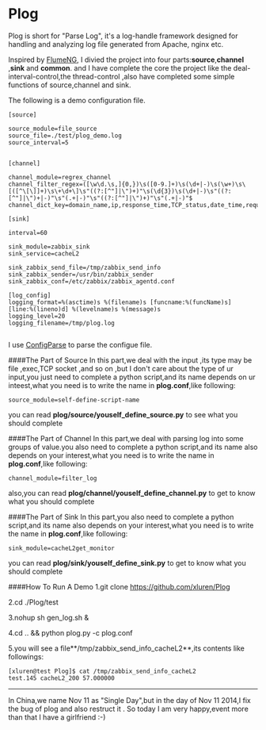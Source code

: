Plog
====

Plog is short for "Parse Log", it's a log-handle framework  designed for handling and analyzing log file generated from Apache, nginx etc.

Inspired by [FlumeNG](http://flume.apache.org/), I divied the project into four parts:**source**,**channel** ,**sink** and **common**. and I have complete the core the project  like the deal-interval-control,the thread-control ,also have completed some simple functions of source,channel and sink.

The following is a demo  configuration file.

```
[source]

source_module=file_source
source_file=./test/plog_demo.log 
source_interval=5


[channel]

channel_module=regrex_channel
channel_filter_regex=([\w\d.\s,]{0,})\s([0-9.]+)\s(\d+|-)\s(\w+)\s\[([^\[\]]+)\s\+\d+\]\s"((?:[^"]|\")+)"\s(\d{3})\s(\d+|-)\s"((?:[^"]|\")+|-)"\s"(.+|-)"\s"((?:[^"]|\")+)"\s"(.+|-)"$
channel_dict_key=domain_name,ip,response_time,TCP_status,date_time,request_url,response_code,size,ref,item1,agent,item2

[sink]

interval=60

sink_module=zabbix_sink
sink_service=cacheL2

sink_zabbix_send_file=/tmp/zabbix_send_info
sink_zabbix_sender=/usr/bin/zabbix_sender
sink_zabbix_conf=/etc/zabbix/zabbix_agentd.conf

[log_config]
logging_format=%(asctime)s %(filename)s [funcname:%(funcName)s] [line:%(lineno)d] %(levelname)s %(message)s
logging_level=20
logging_filename=/tmp/plog.log


```

I use [ConfigParse](https://docs.python.org/2/library/configparser.html) to parse the configue file.

####The Part of Source
In this part,we  deal with the input ,its type may be file ,exec,TCP socket ,and so on ,but I don't care about the type of ur input,you just need to complete a python script,and its name depends on ur inteest,what you need is to write the name in **plog.conf**,like following:
```
source_module=self-define-script-name
```
you  can read **plog/source/youself_define_source.py** to see what you should complete


####The Part of Channel
In this part,we deal with parsing log into some groups of value.you also need to complete a python script,and its name also depends on your interest,what you need is to write the name in **plog.conf**,like following:
```
channel_module=filter_log
```
also,you can read  **plog/channel/youself_define_channel.py** to get to know what you should complete


####The Part of Sink
In this part,you also need to complete a python script,and its name also depends on your interest,what you need is to write the name in **plog.conf**,like following:
```
sink_module=cacheL2get_monitor
```
you can read  **plog/sink/youself_define_sink.py** to get to know what you should complete


####How  To Run A Demo
1.git clone https://github.com/xluren/Plog

2.cd ./Plog/test 

3.nohup sh gen_log.sh & 

4.cd .. && python plog.py -c plog.conf

5.you will see a file**/tmp/zabbix_send_info_cacheL2**,its contents like followings:
```
[xluren@test Plog]$ cat /tmp/zabbix_send_info_cacheL2 
test.145 cacheL2_200 57.000000
```


-----

In  China,we name Nov 11  as "Single Day",but in the day of  Nov 11 2014,I fix the bug of plog and also restruct it . So today  I am very happy,event more than that  I have a girlfriend :-)

